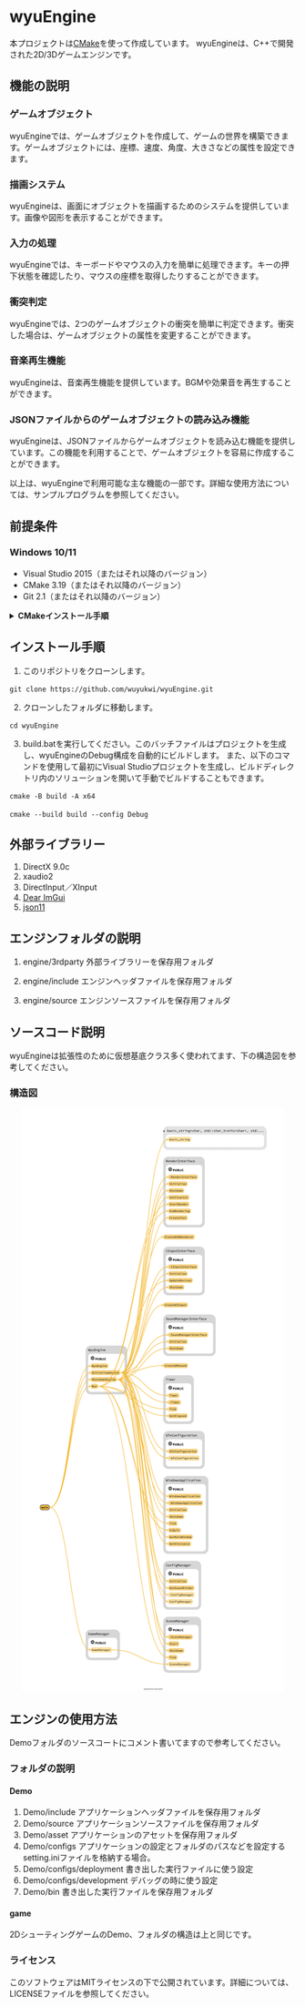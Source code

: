 # wyuEngine
  本プロジェクトは[CMake](https://cmake.org/)を使って作成しています。
wyuEngineは、C++で開発された2D/3Dゲームエンジンです。

## 機能の説明
### ゲームオブジェクト
wyuEngineでは、ゲームオブジェクトを作成して、ゲームの世界を構築できます。ゲームオブジェクトには、座標、速度、角度、大きさなどの属性を設定できます。

### 描画システム
wyuEngineは、画面にオブジェクトを描画するためのシステムを提供しています。画像や図形を表示することができます。

### 入力の処理
wyuEngineでは、キーボードやマウスの入力を簡単に処理できます。キーの押下状態を確認したり、マウスの座標を取得したりすることができます。

### 衝突判定
wyuEngineでは、2つのゲームオブジェクトの衝突を簡単に判定できます。衝突した場合は、ゲームオブジェクトの属性を変更することができます。

### 音楽再生機能
wyuEngineは、音楽再生機能を提供しています。BGMや効果音を再生することができます。

### JSONファイルからのゲームオブジェクトの読み込み機能
wyuEngineは、JSONファイルからゲームオブジェクトを読み込む機能を提供しています。この機能を利用することで、ゲームオブジェクトを容易に作成することができます。

以上は、wyuEngineで利用可能な主な機能の一部です。詳細な使用方法については、サンプルプログラムを参照してください。

## 前提条件

### Windows 10/11
- Visual Studio 2015（またはそれ以降のバージョン）
- CMake 3.19（またはそれ以降のバージョン）
- Git 2.1（またはそれ以降のバージョン）
<details>
  <summary><b>CMakeインストール手順</b></summary>
  <br>

1. CMakeの公式サイト (https://cmake.org/download/) にアクセスして、Windows向けのインストーラーをダウンロードします。

2. ダウンロードしたインストーラーを実行し、CMakeをインストールします。インストール時に、「Add CMake to the system PATH for all users」オプションを選択して、CMakeがシステムのPATHに追加されるようにしてください。

3. インストールが完了したら、コマンドプロンプトを開いて、'cmake --version'コマンドを実行して、CMakeが正しくインストールされていることを確認します。このコマンドが実行されると、CMakeのバージョン情報が表示されます。

  <br>
</details>

## インストール手順



1. このリポジトリをクローンします。
```
git clone https://github.com/wuyukwi/wyuEngine.git
```
2. クローンしたフォルダに移動します。
```
cd wyuEngine
```
3. build.batを実行してください。このバッチファイルはプロジェクトを生成し、wyuEngineのDebug構成を自動的にビルドします。
また、以下のコマンドを使用して最初にVisual Studioプロジェクトを生成し、ビルドディレクトリ内のソリューションを開いて手動でビルドすることもできます。
```
cmake -B build -A x64

cmake --build build --config Debug
```

## 外部ライブラリー
1. DirectX 9.0c
2. xaudio2
3. DirectInput／XInput
4. [Dear ImGui](https://github.com/ocornut/imgui)
5. [json11](https://github.com/dropbox/json11)

## エンジンフォルダの説明

1. engine/3rdparty
外部ライブラリーを保存用フォルダ

2. engine/include
エンジンヘッダファイルを保存用フォルダ

3. engine/source
エンジンソースファイルを保存用フォルダ

## ソースコード説明
wyuEngineは拡張性のために仮想基底クラス多く使われてます、下の構造図を参考してください。

### 構造図
<p align="center">
    <img src="EngineDiagram.png"  alt="Engine Diagram">
  </a>
</p>

## エンジンの使用方法
Demoフォルダのソースコートにコメント書いてますので参考してください。
### フォルダの説明
#### Demo
1. Demo/include
アプリケーションヘッダファイルを保存用フォルダ
2. Demo/source
アプリケーションソースファイルを保存用フォルダ
3. Demo/asset
アプリケーションのアセットを保存用フォルダ
4. Demo/configs
アプリケーションの設定とフォルダのパスなどを設定するsetting.iniファイルを格納する場合。
5. Demo/configs/deployment
書き出した実行ファイルに使う設定
6. Demo/configs/development
デバッグの時に使う設定
7. Demo/bin
書き出した実行ファイルを保存用フォルダ

#### game
2DシューティングゲームのDemo、フォルダの構造は上と同じです。

### ライセンス
このソフトウェアはMITライセンスの下で公開されています。詳細については、LICENSEファイルを参照してください。
